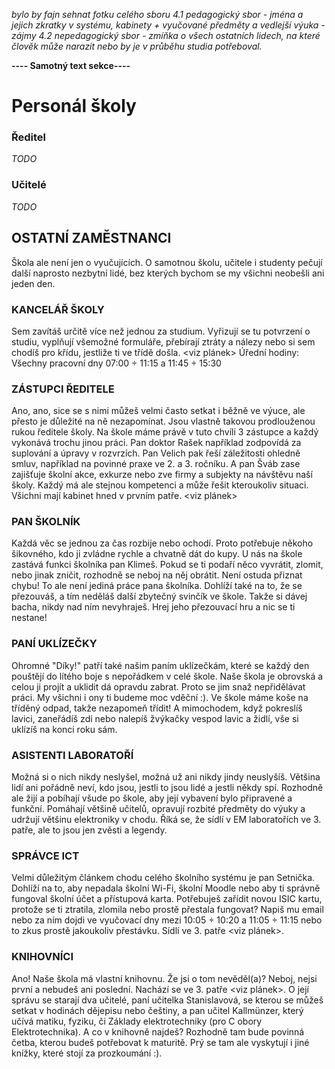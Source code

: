 *bylo by fajn sehnat fotku celého sboru*
*4.1 pedagogický sbor - jména a jejich zkratky v systému, kabinety + vyučované předměty a vedlejší výuka - zájmy*
*4.2 nepedagogický sbor - zmíňka o všech ostatních lidech, na které člověk může narazit nebo by je v průběhu studia potřeboval.*

**---- Samotný text sekce----**

# Personál školy

### Ředitel
*TODO*
### Učitelé
*TODO*
## OSTATNÍ ZAMĚSTNANCI
Škola ale není jen o vyučujících. O samotnou školu, učitele i studenty pečují další naprosto nezbytní lidé, bez kterých bychom se my všichni neobešli ani jeden den.

### KANCELÁŘ ŠKOLY
Sem zavítáš určitě více než jednou za studium. Vyřizují se tu potvrzení o studiu, vyplňují všemožné formuláře, přebírají ztráty a nálezy nebo si sem chodíš pro křídu, jestliže ti ve třídě došla. 
<viz plánek>
Úřední hodiny: 
Všechny pracovní dny       07:00 ÷ 11:15  a  11:45 ÷ 15:30 

### ZÁSTUPCI ŘEDITELE
Ano, ano, sice se s nimi můžeš velmi často setkat i běžně ve výuce, ale přesto je důležité na ně nezapomínat. Jsou vlastně takovou prodlouženou rukou ředitele školy. Na škole máme právě v tuto chvíli 3 zástupce a každý vykonává trochu jinou práci. Pan doktor Rašek například zodpovídá za suplování a úpravy v rozvrzích. Pan Velich pak řeší záležitosti ohledně smluv, například na povinné praxe ve 2. a 3. ročníku. A pan Šváb zase zajišťuje školní akce, exkurze nebo zve firmy a subjekty na návštěvu naší školy. Každý má ale stejnou kompetenci a může řešit kteroukoliv situaci. Všichni mají kabinet hned v prvním patře. <viz plánek>
### PAN ŠKOLNÍK
Každá věc se jednou za čas rozbije nebo ochodí. Proto potřebuje někoho šikovného, kdo ji zvládne rychle a chvatně dát do kupy. U nás na škole zastává funkci školníka pan Klimeš. Pokud se ti podaří něco vyvrátit, zlomit, nebo jinak zničit, rozhodně se neboj na něj obrátit. Není ostuda přiznat chybu! To ale není jediná práce pana školníka. Dohlíží také na to, že se přezouváš, a tím neděláš další zbytečný svinčík ve škole. Takže si dávej bacha, nikdy nad ním nevyhraješ. Hrej jeho přezouvací hru a nic se ti nestane!
### PANÍ UKLÍZEČKY
Ohromné "Díky!" patří také našim paním uklízečkám, které se každý den pouštějí do lítého boje s nepořádkem v celé škole. Naše škola je obrovská a celou ji projít a uklidit dá opravdu zabrat. Proto se jim snaž nepřidělávat práci. My všichni i ony ti budeme moc vděční :). Ve škole máme koše na tříděný odpad, takže nezapomeň třídit!
A mimochodem, když pokreslíš lavici, zaneřádíš zdi nebo nalepíš žvýkačky vespod lavic a židlí, vše si uklízíš na konci roku sám.
### ASISTENTI LABORATOŘÍ
Možná si o nich nikdy neslyšel, možná už ani nikdy jindy neuslyšíš. Většina lidí ani pořádně neví, kdo jsou, jestli to jsou lidé a jestli někdy spí. Rozhodně ale žijí a pobíhají všude po škole, aby její vybavení bylo připravené a funkční. Pomáhají většině učitelů, opravují rozbité předměty do výuky a udržují většinu elektroniky v chodu. Říká se, že sídlí v EM laboratořích ve 3. patře, ale to jsou jen zvěsti a legendy.
### SPRÁVCE ICT
Velmi důležitým článkem chodu celého školního systému je pan Setnička. Dohlíží na to, aby nepadala školní Wi-Fi, školní Moodle nebo aby ti správně fungoval školní účet a přístupová karta. Potřebuješ zařídit novou ISIC kartu, protože se ti ztratila, zlomila nebo prostě přestala fungovat? Napiš mu email nebo za ním dojdi ve vyučovací dny mezi 10:05 ÷ 10:20 a 11:05 ÷ 11:15 nebo to zkus prostě jakoukoliv přestávku. Sídlí ve 3. patře <viz plánek>. 
### KNIHOVNÍCI
Ano! Naše škola má vlastní knihovnu. Že jsi o tom nevěděl(a)? Neboj, nejsi první a nebudeš ani poslední. Nachází se ve 3. patře <viz plánek>. O její správu se starají dva učitelé, paní učitelka Stanislavová, se kterou se můžeš setkat v hodinách dějepisu nebo češtiny, a pan učitel Kallmünzer, který učívá matiku, fyziku, či Základy elektrotechniky (pro C obory Elektrotechnika). 
A co v knihovně najdeš? Rozhodně tam bude povinná četba, kterou budeš potřebovat k maturitě. Prý se tam ale vyskytují i jiné knížky, které stojí za prozkoumání :).
